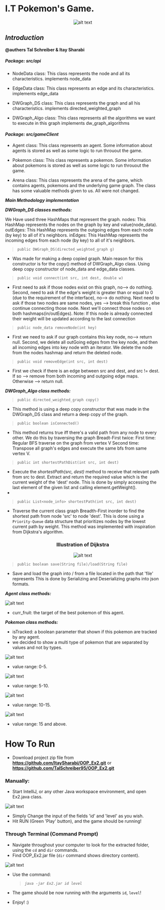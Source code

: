 # I.T Pokemon's Game.

<center>

![alt text](https://i.ibb.co/XyV51Jg/backgroundsecound.jpg)

</center>

## **********************************_Introduction_**********************************

**@authers Tal Schreiber & Itay Sharabi**

##### ***Package: src/api***
* NodeData class:
This class represents the node and all its characteristics.
implements node_data

* EdgeData class: 
This class represents an edge and its characteristics.
implements edge_data

* DWGraph_DS class:
This class represents the graph and all his characteristics.
implements directed_weighted_graph 

* DWGraph_Algo class:
This class represents all the algorithms we want to execute in this graph
implements dw_graph_algorithms

#### ***Package: src/gameClient***
* Agent class: 
This class represents an agent. 
Some information about agents is stored as well as some logic to run throuout the game.

* Pokemon class: 
This class represents a pokemon. 
Some information about pokemons is stored as well as some logic to run throuout the game.
* Arena class:
This class represents the arena of the game, which contains agents, pokemons 
and the underlying game graph.
The class has some valuable methods given to us. All were not changed.

*******************Main Methodology implementation*******************

*********_DWGraph_DS classes methods:_*********

We Have used three HashMaps that represent the graph.
nodes: This HashMap represents the nodes on the graph by key and value(node_data).
outEdges: This HashMap represents the outgoing edges from each node (by key) to all of it's neighbors.
inEdges: This HashMap represents the incoming edges from each node (by key) to all of it's neighbors. 

>`public DWGraph_DS(directed_weighted_graph g)`
* Was made for making a deep copied graph.
Main reason for this constructor is for the copy() method of DWGraph_Algo class.
Using deep copy constructor of node_data and edge_data classes.

>`public void connect(int src, int dest, double w)` 
* First need to ask if those nodes exist on this graph, no--> do nothing.
Second, need to ask if the edge's weight is greater than or equal to 0 (due to the requirement of the interface), no--> do nothing.
Next need to ask if those two nodes are same nodes, yes --> break this function , else continue connecting those node.
Next we'll connect those nodes on both hashmaps(in/outEdges).
Note: If this node is already connected their weight will be updated according to the last connection

>`public node_data removeNode(int key)`
* First we need to ask if our graph contains this key node, no--> return null.
Second, we delete all outGoing edges from the key node, and then all incoming edges into key node with an iterator.
We delete the node from the nodes hashmap and return the deleted node.

>`public void removeEdge(int src, int dest)`
* First we check if there is an edge between src and dest, and src != dest. 
If so --> remove from both incoming and outgoing edge maps.
Otherwise --> return null.

*********_DWGraph_Algo class methods:_*********

>`public directed_weighted_graph copy()` 
* This method is using a deep copy constructor that was made in the DWGraph_DS class and return a deep copy of the graph.

>`public boolean isConnected()`
* This method returns true iff there's a valid path from any node to every other.
We do this by traversing the graph Breadt-First twice: 
First time: Regular BFS traverse on the graph from vertex V
Second time: Transpose all graph's edges and execute the same bfs from same vertex V.

>`public int shortestPathDist(int src, int dest)` 
* Execute the *shortestPath(src, dest)* method to receive that relevant path from src to dest.
Extract and return the required value which is the current weight of the 'dest' node.
This is done by simply accessing the last element of the given list and calling element.getWeight().
* 
>`public List<node_info> shortestPath(int src, int dest)` 
* Traverse the current class graph Breadth-First inorder to find the shortest path from node 'src' to node 'dest'.
This is done using a `Priority-Queue` data structure that prioritizes nodes by the lowest current path by weight.
This method was implemented with inspiration from Dijkstra's algorithm.
<center> 
<h3> Illustration of Dijkstra </h3>

![alt text](https://upload.wikimedia.org/wikipedia/commons/5/57/Dijkstra_Animation.gif)

</center>

>`public boolean save(String file)/load(String file)`
* Save and load the graph into / from a file located in the path that 'file' represents
This is done by Serializing and Deserializing graphs into json formats.

*********_Agent class methods:_*********

![alt text](https://i.ibb.co/VQWPFBx/agent.jpg)

* curr_fruit: the target of the best pokemon of this agent.

*********_Pokemon class methods:_*********
* isTracked: a boolean parameter that shown if this pokemon are tracked by any agent.
* we decided to show a multi type of pokemon that are separated by values and 
not by types.  

![alt text](https://i.ibb.co/fxXCcbQ/lowValue.jpg)
* value range: 0-5.

![alt text](https://i.ibb.co/McYBzxw/medium-Value.jpg)
* value range: 5-10.

![alt text](https://i.ibb.co/N292DD6/picatchu.jpg)
* value range: 10-15.

![alt text](https://i.ibb.co/9c6D7Lb/highvalue.jpg)
* value range: 15 and above.

# How To Run
* Download project zip file from **https://github.com/ItaySharabi/OOP_Ex2.git** or **https://github.com/TalSchreiber95/OOP_Ex2.git**

### Manually:

* Start IntelliJ, or any other Java workspace environment, and open Ex2.java class.

![alt text](https://i.ibb.co/PzVG7S5/Manual-Run.png)

* Simply Change the input of the fields 'id' and 'level' as you wish.
* Hit RUN (Green 'Play' button), and the game should be running! 

### Through Terminal (Command Prompt)

* Navigate throughout your computer to look for the extracted folder, using the `cd` and `dir` commands.
* Find OOP_Ex2.jar file (`dir` command shows directory content).

![alt text](https://i.ibb.co/KjRkST1/run.png)

* Use the command:
    >*`java -jar Ex2.jar id level`*

* The game should be now running with the arguments `id`, `level`!
* Enjoy! :)


